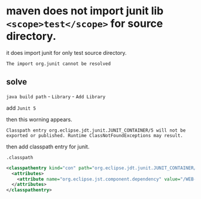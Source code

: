 # maven does not import junit lib `<scope>test</scope>` for source directory.

it does import junit for only test source directory.

```
The import org.junit cannot be resolved
```

## solve

`java build path` - `Library` - `Add Library`

add `Junit 5`

then this worning appears.

```
Classpath entry org.eclipse.jdt.junit.JUNIT_CONTAINER/5 will not be exported or published. Runtime ClassNotFoundExceptions may result.
```

then add classpath entry for junit.

`.classpath`

```xml
<classpathentry kind="con" path="org.eclipse.jdt.junit.JUNIT_CONTAINER/5">
  <attributes>
    <attribute name="org.eclipse.jst.component.dependency" value="/WEB-INF/lib" />
  </attributes>
</classpathentry>
```

